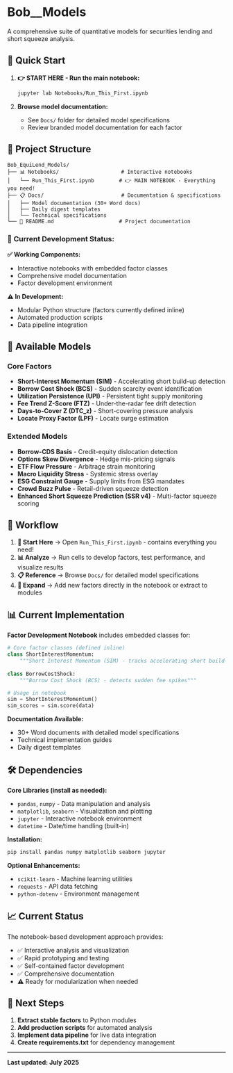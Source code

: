 # Bob__Models

A comprehensive suite of quantitative models for securities lending and short squeeze analysis.

## 🚀 Quick Start

1. **👉 START HERE - Run the main notebook:**
   ```bash
   jupyter lab Notebooks/Run_This_First.ipynb
   ```

2. **Browse model documentation:**
   - See `Docs/` folder for detailed model specifications
   - Review branded model documentation for each factor

## 📁 Project Structure

```
Bob_EquiLend_Models/
├── 📊 Notebooks/                    # Interactive notebooks
│   └── Run_This_First.ipynb        # 👉 MAIN NOTEBOOK - Everything you need!
├── 📋 Docs/                         # Documentation & specifications
│   ├── Model documentation (30+ Word docs)
│   ├── Daily digest templates
│   └── Technical specifications
└── 📖 README.md                     # Project documentation
```

### 🔧 **Current Development Status:**

**✅ Working Components:**
- Interactive notebooks with embedded factor classes
- Comprehensive model documentation
- Factor development environment

**⚠️ In Development:**
- Modular Python structure (factors currently defined inline)
- Automated production scripts
- Data pipeline integration

## 🧮 Available Models

### Core Factors
- **Short-Interest Momentum (SIM)** - Accelerating short build-up detection
- **Borrow Cost Shock (BCS)** - Sudden scarcity event identification
- **Utilization Persistence (UPI)** - Persistent tight supply monitoring
- **Fee Trend Z-Score (FTZ)** - Under-the-radar fee drift detection
- **Days-to-Cover Z (DTC_z)** - Short-covering pressure analysis
- **Locate Proxy Factor (LPF)** - Locate surge estimation

### Extended Models
- **Borrow-CDS Basis** - Credit-equity dislocation detection
- **Options Skew Divergence** - Hedge mis-pricing signals
- **ETF Flow Pressure** - Arbitrage strain monitoring
- **Macro Liquidity Stress** - Systemic stress overlay
- **ESG Constraint Gauge** - Supply limits from ESG mandates
- **Crowd Buzz Pulse** - Retail-driven squeeze detection
- **Enhanced Short Squeeze Prediction (SSR v4)** - Multi-factor squeeze scoring

## 🔄 Workflow

1. **🚀 Start Here** → Open `Run_This_First.ipynb` - contains everything you need!
2. **📊 Analyze** → Run cells to develop factors, test performance, and visualize results
3. **📋 Reference** → Browse `Docs/` for detailed model specifications
4. **🔧 Expand** → Add new factors directly in the notebook or extract to modules

## 📊 Current Implementation

**Factor Development Notebook** includes embedded classes for:

```python
# Core factor classes (defined inline)
class ShortInterestMomentum:
    """Short Interest Momentum (SIM) - tracks accelerating short build-up"""
    
class BorrowCostShock:
    """Borrow Cost Shock (BCS) - detects sudden fee spikes"""

# Usage in notebook
sim = ShortInterestMomentum()
sim_scores = sim.score(data)
```

**Documentation Available:**
- 30+ Word documents with detailed model specifications
- Technical implementation guides
- Daily digest templates

## 🛠️ Dependencies

**Core Libraries (install as needed):**
- `pandas`, `numpy` - Data manipulation and analysis
- `matplotlib`, `seaborn` - Visualization and plotting
- `jupyter` - Interactive notebook environment
- `datetime` - Date/time handling (built-in)

**Installation:**
```bash
pip install pandas numpy matplotlib seaborn jupyter
```

**Optional Enhancements:**
- `scikit-learn` - Machine learning utilities
- `requests` - API data fetching
- `python-dotenv` - Environment management

## 📈 Current Status

The notebook-based development approach provides:

- ✅ Interactive analysis and visualization
- ✅ Rapid prototyping and testing
- ✅ Self-contained factor development
- ✅ Comprehensive documentation
- ⚠️ Ready for modularization when needed

## 🚀 Next Steps

1. **Extract stable factors** to Python modules
2. **Add production scripts** for automated analysis
3. **Implement data pipeline** for live data integration
4. **Create requirements.txt** for dependency management

---

**Last updated: July 2025**
